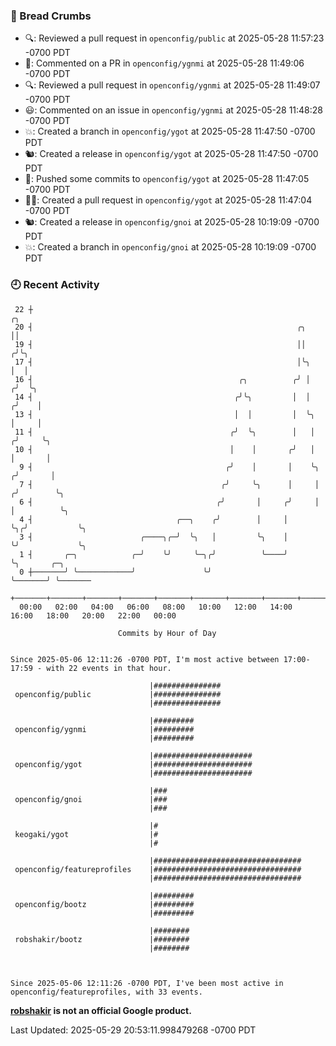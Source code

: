 ### 🍞 Bread Crumbs

 * 🔍: Reviewed a pull request in  `openconfig/public` at 2025-05-28 11:57:23 -0700 PDT
 * 💬: Commented on a PR in  `openconfig/ygnmi` at 2025-05-28 11:49:06 -0700 PDT
 * 🔍: Reviewed a pull request in  `openconfig/ygnmi` at 2025-05-28 11:49:07 -0700 PDT
 * 😃: Commented on an issue in `openconfig/ygnmi` at 2025-05-28 11:48:28 -0700 PDT
 * 💥: Created a branch in `openconfig/ygot` at 2025-05-28 11:47:50 -0700 PDT
 * 🐿: Created a release in `openconfig/ygot` at 2025-05-28 11:47:50 -0700 PDT
 * 🚢: Pushed some commits to `openconfig/ygot` at 2025-05-28 11:47:05 -0700 PDT
 * ✍🏼: Created a pull request in `openconfig/ygot` at 2025-05-28 11:47:04 -0700 PDT
 * 🐿: Created a release in `openconfig/gnoi` at 2025-05-28 10:19:09 -0700 PDT
 * 💥: Created a branch in `openconfig/gnoi` at 2025-05-28 10:19:09 -0700 PDT

### 🕘 Recent Activity
```
 22 ┼                                                                        ╭╮
 20 ┤                                                           ╭╮           ││
 19 ┤                                                           ││          ╭╯╰╮
 17 ┤                                                           │╰╮         │  │
 16 ┤                                              ╭╮          ╭╯ │        ╭╯  ╰╮
 14 ┤                                             ╭╯╰╮         │  │       ╭╯    │
 13 ┤                                             │  │         │  ╰╮      │     │
 11 ┤                                            ╭╯  ╰╮        │   │     ╭╯     ╰╮
 10 ┤                                            │    │       ╭╯   │     │       │
  9 ┤                                           ╭╯    │       │    ╰╮   ╭╯       │
  7 ┤                                          ╭╯     ╰╮      │     │  ╭╯        ╰╮
  6 ┤                                         ╭╯       │     ╭╯     │  │          ╰╮
  4 ┤                                ╭──╮    ╭╯        │     │      ╰╮╭╯           ╰╮
  3 ┤                        ╭────╮╭─╯  ╰╮   │         ╰╮    │       ╰╯             ╰╮
  1 ┤       ╭─╮            ╭─╯    ╰╯     ╰─╮╭╯          ╰────╯                       ╰╮       ╭─╮
  0 ┼───────╯ ╰────────────╯               ╰╯                                         ╰───────╯ ╰───────
    +───────+───────+───────+───────+───────+───────+───────+───────+───────+───────+───────+───────+────
  00:00   02:00   04:00   06:00   08:00   10:00   12:00   14:00   16:00   18:00   20:00   22:00   00:00   

						Commits by Hour of Day


Since 2025-05-06 12:11:26 -0700 PDT, I'm most active between 17:00-17:59 - with 22 events in that hour.

```



```
                               |###############
 openconfig/public             |###############
                               |###############

                               |#########
 openconfig/ygnmi              |#########
                               |#########

                               |######################
 openconfig/ygot               |######################
                               |######################

                               |###
 openconfig/gnoi               |###
                               |###

                               |#
 keogaki/ygot                  |#
                               |#

                               |#################################
 openconfig/featureprofiles    |#################################
                               |#################################

                               |#########
 openconfig/bootz              |#########
                               |#########

                               |########
 robshakir/bootz               |########
                               |########



Since 2025-05-06 12:11:26 -0700 PDT, I've been most active in openconfig/featureprofiles, with 33 events.

```
**[robshakir](mailto:robjs@google.com) is not an official Google product.**  


Last Updated: 2025-05-29 20:53:11.998479268 -0700 PDT
